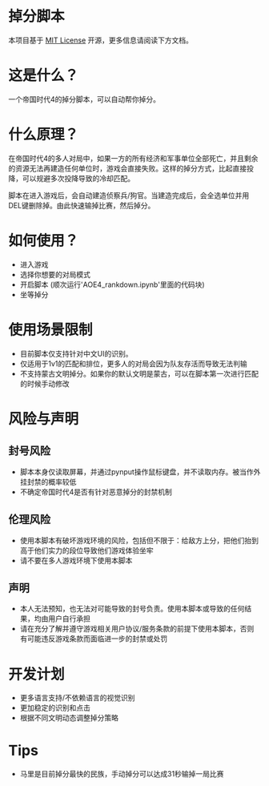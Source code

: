 # 掉分脚本

本项目基于 [MIT License](LICENSE) 开源，更多信息请阅读下方文档。



# 这是什么？

一个帝国时代4的掉分脚本，可以自动帮你掉分。

# 什么原理？

在帝国时代4的多人对局中，如果一方的所有经济和军事单位全部死亡，并且剩余的资源无法再建造任何单位时，游戏会直接失败。这样的掉分方式，比起直接投降，可以规避多次投降导致的冷却匹配。

脚本在进入游戏后，会自动建造侦察兵/狗官。当建造完成后，会全选单位并用DEL键删除掉。由此快速输掉比赛，然后掉分。

# 如何使用？

- 进入游戏
- 选择你想要的对局模式
- 开启脚本 (顺次运行'AOE4_rankdown.ipynb'里面的代码块)
- 坐等掉分

# 使用场景限制

- 目前脚本仅支持针对中文UI的识别。
- 仅适用于1v1的匹配和排位，更多人的对局会因为队友存活而导致无法判输
- 不支持蒙古文明掉分。如果你的默认文明是蒙古，可以在脚本第一次进行匹配的时候手动修改

# 风险与声明

## 封号风险

- 脚本本身仅读取屏幕，并通过pynput操作鼠标键盘，并不读取内存。被当作外挂封禁的概率较低
- 不确定帝国时代4是否有针对恶意掉分的封禁机制


## 伦理风险

- 使用本脚本有破坏游戏环境的风险，包括但不限于：给敌方上分，把他们抬到高于他们实力的段位导致他们游戏体验坐牢
- 请不要在多人游戏环境下使用本脚本

## 声明

- 本人无法预知，也无法对可能导致的封号负责。使用本脚本或导致的任何结果，均由用户自行承担
- 请在充分了解并遵守游戏相关用户协议/服务条款的前提下使用本脚本，否则有可能违反游戏条款而面临进一步的封禁或处罚

# 开发计划

- 更多语言支持/不依赖语言的视觉识别
- 更加稳定的识别和点击
- 根据不同文明动态调整掉分策略

# Tips

- 马里是目前掉分最快的民族，手动掉分可以达成31秒输掉一局比赛